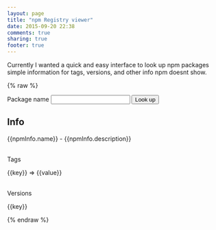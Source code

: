 ```yaml
---
layout: page
title: "npm Registry viewer"
date: 2015-09-20 22:38
comments: true
sharing: true
footer: true
---
```

<script type="text/javascript" src="/javascripts/angular.min.js"></script>
<script type="text/javascript" src="/javascripts/registryctrl.js"></script>

Currently I wanted a quick and easy interface to look up npm packages simple information for tags, versions, and other info npm doesnt show.

{% raw %}
<div ng-app="viewer" ng-controller="RegistryCtrl">
  <div class="item">
    <span>Package name</span>
    <input type="text" ng-model="packageName" ng-change="lookUpPackage(packageName)">
    <button class="button button-small" ng-click="lookUpPackage(packageName)">Look up</button>
  </div>
  <div ng-if="npmInfo">
    <h2>Info</h2>
    <div>
      <span>{{npmInfo.name}}</span> -
      <span>{{npmInfo.description}}</span>
    </div>
    <div>
      <br>
      <p>Tags</p>
    </div>
    <div>
      <div class="dist-tag" ng-repeat="(key, value) in npmInfo['dist-tags']">
        {{key}} => {{value}}
      </div>
    </div>
    <div>
      <br>
      <p>Versions</p>
      <div class="dist-tag" ng-repeat="(key, value) in npmInfo['versions']">
        {{key}}
      </div>
    </div>
  </div>
</div>

{% endraw %}

